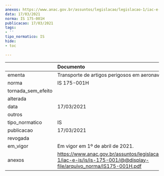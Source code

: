```yaml
---
anexos: https://www.anac.gov.br/assuntos/legislacao/legislacao-1/iac-e-is/is/is-175-001/@@display-file/arquivo_norma/IS175-001H.pdf
data: 17/03/2021
norma: IS 175-001H
publicacao: 17/03/2021
tags:
- ''
tipo_normatico: IS
hide: 
- toc 
 
---
```


|                    | Documento                                                                                                                   |
|:-------------------|:----------------------------------------------------------------------------------------------------------------------------|
| ementa             | Transporte de artigos perigosos em aeronaves civis.                                                                         |
| norma              | IS 175-001H                                                                                                                 |
| tornada_sem_efeito |                                                                                                                             |
| alterada           |                                                                                                                             |
| data               | 17/03/2021                                                                                                                  |
| outros             |                                                                                                                             |
| tipo_normatico     | IS                                                                                                                          |
| publicacao         | 17/03/2021                                                                                                                  |
| revogada           |                                                                                                                             |
| em_vigor           | Em vigor em 1º de abril de 2021.                                                                                            |
| anexos             | https://www.anac.gov.br/assuntos/legislacao/legislacao-1/iac-e-is/is/is-175-001/@@display-file/arquivo_norma/IS175-001H.pdf |